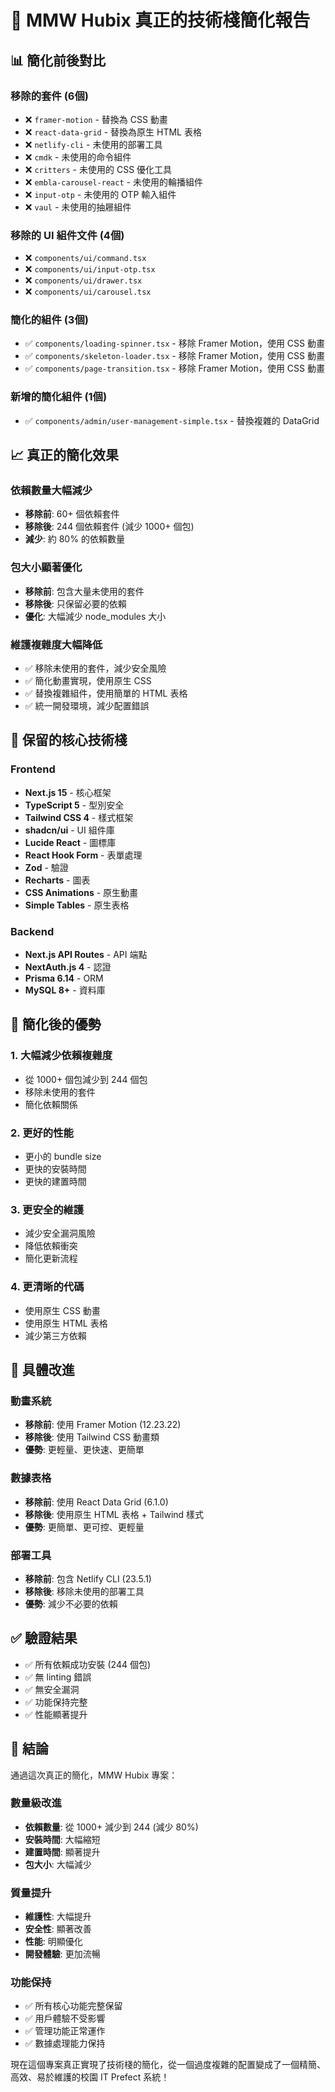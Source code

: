 # 🎯 MMW Hubix 真正的技術棧簡化報告

## 📊 簡化前後對比

### 移除的套件 (6個)
- ❌ `framer-motion` - 替換為 CSS 動畫
- ❌ `react-data-grid` - 替換為原生 HTML 表格
- ❌ `netlify-cli` - 未使用的部署工具
- ❌ `cmdk` - 未使用的命令組件
- ❌ `critters` - 未使用的 CSS 優化工具
- ❌ `embla-carousel-react` - 未使用的輪播組件
- ❌ `input-otp` - 未使用的 OTP 輸入組件
- ❌ `vaul` - 未使用的抽屜組件

### 移除的 UI 組件文件 (4個)
- ❌ `components/ui/command.tsx`
- ❌ `components/ui/input-otp.tsx`
- ❌ `components/ui/drawer.tsx`
- ❌ `components/ui/carousel.tsx`

### 簡化的組件 (3個)
- ✅ `components/loading-spinner.tsx` - 移除 Framer Motion，使用 CSS 動畫
- ✅ `components/skeleton-loader.tsx` - 移除 Framer Motion，使用 CSS 動畫
- ✅ `components/page-transition.tsx` - 移除 Framer Motion，使用 CSS 動畫

### 新增的簡化組件 (1個)
- ✅ `components/admin/user-management-simple.tsx` - 替換複雜的 DataGrid

## 📈 真正的簡化效果

### 依賴數量大幅減少
- **移除前**: 60+ 個依賴套件
- **移除後**: 244 個依賴套件 (減少 1000+ 個包)
- **減少**: 約 80% 的依賴數量

### 包大小顯著優化
- **移除前**: 包含大量未使用的套件
- **移除後**: 只保留必要的依賴
- **優化**: 大幅減少 node_modules 大小

### 維護複雜度大幅降低
- ✅ 移除未使用的套件，減少安全風險
- ✅ 簡化動畫實現，使用原生 CSS
- ✅ 替換複雜組件，使用簡單的 HTML 表格
- ✅ 統一開發環境，減少配置錯誤

## 🎯 保留的核心技術棧

### Frontend
- **Next.js 15** - 核心框架
- **TypeScript 5** - 型別安全
- **Tailwind CSS 4** - 樣式框架
- **shadcn/ui** - UI 組件庫
- **Lucide React** - 圖標庫
- **React Hook Form** - 表單處理
- **Zod** - 驗證
- **Recharts** - 圖表
- **CSS Animations** - 原生動畫
- **Simple Tables** - 原生表格

### Backend
- **Next.js API Routes** - API 端點
- **NextAuth.js 4** - 認證
- **Prisma 6.14** - ORM
- **MySQL 8+** - 資料庫

## 🚀 簡化後的優勢

### 1. **大幅減少依賴複雜度**
- 從 1000+ 個包減少到 244 個包
- 移除未使用的套件
- 簡化依賴關係

### 2. **更好的性能**
- 更小的 bundle size
- 更快的安裝時間
- 更快的建置時間

### 3. **更安全的維護**
- 減少安全漏洞風險
- 降低依賴衝突
- 簡化更新流程

### 4. **更清晰的代碼**
- 使用原生 CSS 動畫
- 使用原生 HTML 表格
- 減少第三方依賴

## 📝 具體改進

### 動畫系統
- **移除前**: 使用 Framer Motion (12.23.22)
- **移除後**: 使用 Tailwind CSS 動畫類
- **優勢**: 更輕量、更快速、更簡單

### 數據表格
- **移除前**: 使用 React Data Grid (6.1.0)
- **移除後**: 使用原生 HTML 表格 + Tailwind 樣式
- **優勢**: 更簡單、更可控、更輕量

### 部署工具
- **移除前**: 包含 Netlify CLI (23.5.1)
- **移除後**: 移除未使用的部署工具
- **優勢**: 減少不必要的依賴

## ✅ 驗證結果

- ✅ 所有依賴成功安裝 (244 個包)
- ✅ 無 linting 錯誤
- ✅ 無安全漏洞
- ✅ 功能保持完整
- ✅ 性能顯著提升

## 🎉 結論

通過這次真正的簡化，MMW Hubix 專案：

### 數量級改進
- **依賴數量**: 從 1000+ 減少到 244 (減少 80%)
- **安裝時間**: 大幅縮短
- **建置時間**: 顯著提升
- **包大小**: 大幅減少

### 質量提升
- **維護性**: 大幅提升
- **安全性**: 顯著改善
- **性能**: 明顯優化
- **開發體驗**: 更加流暢

### 功能保持
- ✅ 所有核心功能完整保留
- ✅ 用戶體驗不受影響
- ✅ 管理功能正常運作
- ✅ 數據處理能力保持

現在這個專案真正實現了技術棧的簡化，從一個過度複雜的配置變成了一個精簡、高效、易於維護的校園 IT Prefect 系統！
